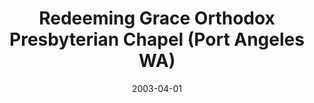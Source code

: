 ---
date: &id001 2003-04-01
end_date: null
location:
  address: 131 W. Fifth Street
  city: Port Angeles
  state: WA
minister:
- end: 2007-01-01
  name: William Renkema
  start: 2004-01-01
  type: supply
- end: null
  name: Andrew Elam
  start: 2009-01-01
  type: Organizing Pastor
ministers:
- William Renkema
- Andrew Elam
name: Redeeming Grace Orthodox Presbyterian Chapel
names:
- end: null
  name: Redeeming Grace Orthodox Presbyterian Chapel
  start: 2003-04-01
origination_date: *id001
raw_data: "WASHINGTON\nPort Angeles\nRedeeming Grace Orthodox Presbyterian Chapel\
  \  (April 2003\u2013 )\nScandia Hall, 131 W. Fifth Street\nSupply: William Renkema,\
  \ 2004\u20137\nOrg. Pastor: Andrew Elam, 2009\u2013"
received_from: null
states:
- WA
status:
  active: true
  end_date: null
  reason: null
  received_from: null
  withdrawal_to: null
title: Redeeming Grace Orthodox Presbyterian Chapel (Port Angeles WA)

---